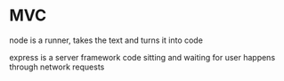 # MVC


node is a runner, takes the text and turns it into code

express is a server framework
code sitting and waiting for user
happens through network requests



